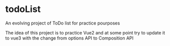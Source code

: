 # todoList
An evolving project of ToDo list for practice pourposes

The idea of this project is to practice Vue2 and at some point try to update it to vue3 with the change from options API to Composition API
